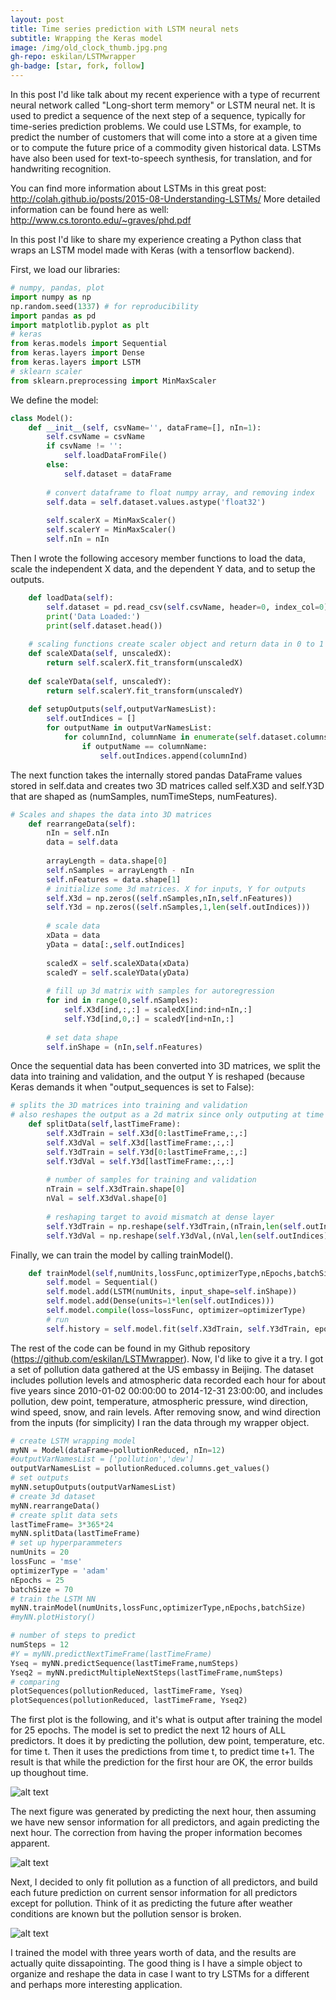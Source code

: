 ```yaml
---
layout: post
title: Time series prediction with LSTM neural nets
subtitle: Wrapping the Keras model
image: /img/old_clock_thumb.jpg.png
gh-repo: eskilan/LSTMwrapper
gh-badge: [star, fork, follow]
---
```


In this post I'd like talk about my recent experience with a type of recurrent neural network called "Long-short term memory" or LSTM neural net. It is used to predict a sequence of the next step of a sequence, typically for time-series prediction problems. We could use LSTMs, for example, to predict the number of customers that will come into a store at a given time or to compute the future price of a commodity given historical data. LSTMs have also been used for text-to-speech synthesis, for translation, and for handwriting recognition.

You can find more information about LSTMs in this great post: http://colah.github.io/posts/2015-08-Understanding-LSTMs/
More detailed information can be found here as well: http://www.cs.toronto.edu/~graves/phd.pdf

In this post I'd like to share my experience creating a Python class that wraps an LSTM model made with Keras (with a tensorflow backend).



First, we load our libraries:
````python
# numpy, pandas, plot
import numpy as np
np.random.seed(1337) # for reproducibility
import pandas as pd
import matplotlib.pyplot as plt
# keras
from keras.models import Sequential
from keras.layers import Dense
from keras.layers import LSTM
# sklearn scaler
from sklearn.preprocessing import MinMaxScaler
````
We define the model:
````python
class Model():
    def __init__(self, csvName='', dataFrame=[], nIn=1):
        self.csvName = csvName
        if csvName != '':
            self.loadDataFromFile()
        else:
            self.dataset = dataFrame
        
        # convert dataframe to float numpy array, and removing index
        self.data = self.dataset.values.astype('float32')
        
        self.scalerX = MinMaxScaler()
        self.scalerY = MinMaxScaler()
        self.nIn = nIn
````

Then I wrote the following accesory member functions to load the data, scale the independent X data, and the dependent Y data, and to setup the outputs.
````python
    def loadData(self):
        self.dataset = pd.read_csv(self.csvName, header=0, index_col=0)
        print('Data Loaded:')
        print(self.dataset.head())
    
    # scaling functions create scaler object and return data in 0 to 1 range
    def scaleXData(self, unscaledX):
        return self.scalerX.fit_transform(unscaledX)
        
    def scaleYData(self, unscaledY):
        return self.scalerY.fit_transform(unscaledY)
        
    def setupOutputs(self,outputVarNamesList):
        self.outIndices = []
        for outputName in outputVarNamesList:
            for columnInd, columnName in enumerate(self.dataset.columns):
                if outputName == columnName:
                    self.outIndices.append(columnInd)
````

The next function takes the internally stored pandas DataFrame values stored in self.data and creates two 3D matrices called self.X3D and self.Y3D that are shaped as (numSamples, numTimeSteps, numFeatures).

````Python
# Scales and shapes the data into 3D matrices               
    def rearrangeData(self):
        nIn = self.nIn
        data = self.data
        
        arrayLength = data.shape[0]
        self.nSamples = arrayLength - nIn
        self.nFeatures = data.shape[1] 
        # initialize some 3d matrices. X for inputs, Y for outputs
        self.X3d = np.zeros((self.nSamples,nIn,self.nFeatures))
        self.Y3d = np.zeros((self.nSamples,1,len(self.outIndices)))
        
        # scale data
        xData = data
        yData = data[:,self.outIndices]
        
        scaledX = self.scaleXData(xData)
        scaledY = self.scaleYData(yData)
        
        # fill up 3d matrix with samples for autoregression
        for ind in range(0,self.nSamples):
            self.X3d[ind,:,:] = scaledX[ind:ind+nIn,:]
            self.Y3d[ind,0,:] = scaledY[ind+nIn,:]
        
        # set data shape
        self.inShape = (nIn,self.nFeatures)
````
Once the sequential data has been converted into 3D matrices, we split the data into training and validation, and the output Y is reshaped (because Keras demands it when "output_sequences is set to False):
````Python
# splits the 3D matrices into training and validation
# also reshapes the output as a 2d matrix since only outputing at time t
	def splitData(self,lastTimeFrame):
		self.X3dTrain = self.X3d[0:lastTimeFrame,:,:]
		self.X3dVal = self.X3d[lastTimeFrame:,:,:]
		self.Y3dTrain = self.Y3d[0:lastTimeFrame,:,:]
		self.Y3dVal = self.Y3d[lastTimeFrame:,:,:]
		
		# number of samples for training and validation
		nTrain = self.X3dTrain.shape[0]
		nVal = self.X3dVal.shape[0]
		
		# reshaping target to avoid mismatch at dense layer
		self.Y3dTrain = np.reshape(self.Y3dTrain,(nTrain,len(self.outIndices)))
		self.Y3dVal = np.reshape(self.Y3dVal,(nVal,len(self.outIndices)))
````
Finally, we can train the model by calling trainModel(). 
````Python
    def trainModel(self,numUnits,lossFunc,optimizerType,nEpochs,batchSize):
        self.model = Sequential()
        self.model.add(LSTM(numUnits, input_shape=self.inShape))
        self.model.add(Dense(units=1*len(self.outIndices)))
        self.model.compile(loss=lossFunc, optimizer=optimizerType)
        # run
        self.history = self.model.fit(self.X3dTrain, self.Y3dTrain, epochs=nEpochs, batch_size=batchSize, validation_data=(self.X3dVal, self.Y3dVal), verbose=2, shuffle=False)
````
The rest of the code can be found in my Github repository (https://github.com/eskilan/LSTMwrapper). Now, I'd like to give it a try. I got a set of pollution data gathered at the US embassy in Beijing. The dataset includes pollution levels and atmospheric data recorded each hour for about five years since 2010-01-02 00:00:00 to 2014-12-31 23:00:00, and includes pollution, dew point, temperature, atmospheric pressure, wind direction, wind speed, snow, and rain levels. After removing snow, and wind direction from the inputs (for simplicity) I ran the data through my wrapper object.

````Python
# create LSTM wrapping model
myNN = Model(dataFrame=pollutionReduced, nIn=12)
#outputVarNamesList = ['pollution','dew']
outputVarNamesList = pollutionReduced.columns.get_values()
# set outputs
myNN.setupOutputs(outputVarNamesList)
# create 3d dataset
myNN.rearrangeData()
# create split data sets
lastTimeFrame= 3*365*24
myNN.splitData(lastTimeFrame)
# set up hyperparammeters
numUnits = 20
lossFunc = 'mse'
optimizerType = 'adam'
nEpochs = 25
batchSize = 70
# train the LSTM NN
myNN.trainModel(numUnits,lossFunc,optimizerType,nEpochs,batchSize)
#myNN.plotHistory()

# number of steps to predict
numSteps = 12
#Y = myNN.predictNextTimeFrame(lastTimeFrame)
Yseq = myNN.predictSequence(lastTimeFrame,numSteps)
Yseq2 = myNN.predictMultipleNextSteps(lastTimeFrame,numSteps)
# comparing
plotSequences(pollutionReduced, lastTimeFrame, Yseq)
plotSequences(pollutionReduced, lastTimeFrame, Yseq2)
````
The first plot is the following, and it's what is output after training the model for 25 epochs. The model is set to predict the next 12 hours of ALL predictors. It does it by predicting the pollution, dew point, temperature, etc. for time t. Then it uses the predictions from time t, to predict time t+1. The result is that while the prediction for the first hour are OK, the error builds up thoughout time.

![alt text](/img/LSTM_fig1.png "Predicting everything for 12 hours. Not great.")

The next figure was generated by predicting the next hour, then assuming we have new sensor information for all predictors, and again predicting the next hour. The correction from having the proper information becomes apparent.

![alt text](/img/LSTM_fig2.png "Predicting every hour. Not bad.")

Next, I decided to only fit pollution as a function of all predictors, and build each future prediction on current sensor information for all predictors except for pollution. Think of it as predicting the future after weather conditions are known but the pollution sensor is broken.

![alt text](/img/LSTM_fig3.png "Predicting the future with known weather, unkown pollution. Not great.")

I trained the model with three years worth of data, and the results are actually quite dissapointing. The good thing is I have a simple object to organize and reshape the data in case I want to try LSTMs for a different and perhaps more interesting application.
